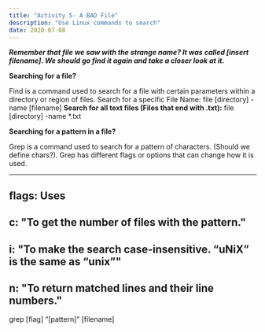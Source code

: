 ```yaml
---
title: "Activity 5- A BAD File"
description: "Use Linux commands to search"
date: 2020-07-08
---
```


***Remember that file we saw with the strange name? It was called [insert filename]. We should go find it again and take a closer look 
at it.***

**Searching for a file?**

Find is a command used to search for a file with certain parameters within a directory or region of files.
Search for a specific File Name:
file [directory] -name [filename]
**Search for all text files (Files that end with .txt):**
file [directory] -name *.txt 

**Searching for a pattern in a file?**

Grep is a command used to search for a pattern of characters. (Should we define chars?). Grep has different flags or options that can change how it is used.

---
flags: Uses
---
c: "To get the number of files with the pattern."
---
i: "To make the search case-insensitive. “uNiX” is the same as “unix”"
---
n: "To return matched lines and their line numbers."
---

grep [flag] “[pattern]” [filename]
